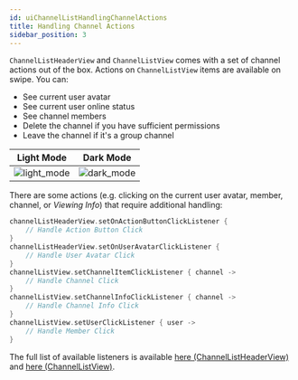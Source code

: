 ```yaml
---
id: uiChannelListHandlingChannelActions
title: Handling Channel Actions
sidebar_position: 3
---
```

`ChannelListHeaderView` and `ChannelListView` comes with a set of channel actions out of the box. Actions on `ChannelListView` items are available on swipe. You can:
* See current user avatar
* See current user online status
* See channel members
* Delete the channel if you have sufficient permissions
* Leave the channel if it's a group channel

| Light Mode | Dark Mode |
| --- | --- |
|![light_mode](/img/channel_action_light.png)|![dark_mode](/img/channel_action_dark.png)|

There are some actions (e.g. clicking on the current user avatar, member, channel, or _Viewing Info_) that require additional handling:
```kotlin
channelListHeaderView.setOnActionButtonClickListener {
    // Handle Action Button Click
}
channelListHeaderView.setOnUserAvatarClickListener {
    // Handle User Avatar Click
}
channelListView.setChannelItemClickListener { channel ->
    // Handle Channel Click
}
channelListView.setChannelInfoClickListener { channel ->
    // Handle Channel Info Click
}
channelListView.setUserClickListener { user ->
    // Handle Member Click
}
```
The full list of available listeners is available [here (ChannelListHeaderView)](https://getstream.github.io/stream-chat-android/stream-chat-android-ui-components/stream-chat-android-ui-components/io.getstream.chat.android.ui.channel.list.header/-channel-list-header-view/index.html) and [here (ChannelListView)](https://getstream.github.io/stream-chat-android/stream-chat-android-ui-components/stream-chat-android-ui-components/io.getstream.chat.android.ui.channel.list/-channel-list-view/index.html).
